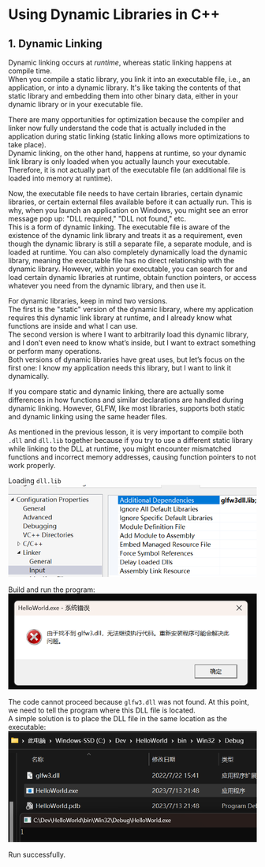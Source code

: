 # Using Dynamic Libraries in C++

## 1. Dynamic Linking

Dynamic linking occurs at *runtime*, whereas static linking happens at compile time.  
When you compile a static library, you link it into an executable file, i.e., an application, or into a dynamic library. It's like taking the contents of that static library and embedding them into other binary data, either in your dynamic library or in your executable file.

There are many opportunities for optimization because the compiler and linker now fully understand the code that is actually included in the application during static linking (static linking allows more optimizations to take place).  
Dynamic linking, on the other hand, happens at runtime, so your dynamic link library is only loaded when you actually launch your executable. Therefore, it is not actually part of the executable file (an additional file is loaded into memory at runtime).

Now, the executable file needs to have certain libraries, certain dynamic libraries, or certain external files available before it can actually run. This is why, when you launch an application on Windows, you might see an error message pop up: "DLL required," "DLL not found," etc.  
This is a form of dynamic linking. The executable file is aware of the existence of the dynamic link library and treats it as a requirement, even though the dynamic library is still a separate file, a separate module, and is loaded at runtime. You can also completely dynamically load the dynamic library, meaning the executable file has no direct relationship with the dynamic library. However, within your executable, you can search for and load certain dynamic libraries at runtime, obtain function pointers, or access whatever you need from the dynamic library, and then use it.

For dynamic libraries, keep in mind two versions.  
The first is the "static" version of the dynamic library, where my application requires this dynamic link library at runtime, and I already know what functions are inside and what I can use.  
The second version is where I want to arbitrarily load this dynamic library, and I don’t even need to know what’s inside, but I want to extract something or perform many operations.  
Both versions of dynamic libraries have great uses, but let’s focus on the first one: I know my application needs this library, but I want to link it dynamically.

If you compare static and dynamic linking, there are actually some differences in how functions and similar declarations are handled during dynamic linking. However, GLFW, like most libraries, supports both static and dynamic linking using the same header files.

As mentioned in the previous lesson, it is very important to compile both `.dll` and `dll.lib` together because if you try to use a different static library while linking to the DLL at runtime, you might encounter mismatched functions and incorrect memory addresses, causing function pointers to not work properly.

Loading `dll.lib`  
![](./storage%20bag/Pasted%20image%2020230714123416.png)

Build and run the program:  
![](./storage%20bag/Pasted%20image%2020230713214927.png)

The code cannot proceed because `glfw3.dll` was not found. At this point, we need to tell the program where this DLL file is located.  
A simple solution is to place the DLL file in the same location as the executable:  
![](./storage%20bag/Pasted%20image%2020230713215146.png)

Run successfully.